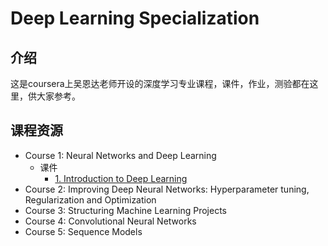 # Deep Learning Specialization

## 介绍
这是coursera上吴恩达老师开设的深度学习专业课程，课件，作业，测验都在这里，供大家参考。

## 课程资源
- Course 1: Neural Networks and Deep Learning
    - 课件
        - [1. Introduction to Deep Learning](https://github.com/z-h-u-j-u-n/Coursera-Deep-Learning-Specialization/blob/master/C1%20Neural%20Networks%20and%20Deep%20Learning/Ch1%20Introduction%20to%20Deep%20Learning/Introduction%20to%20deep%20learning.pdf)
- Course 2: Improving Deep Neural Networks: Hyperparameter tuning, Regularization and Optimization
- Course 3: Structuring Machine Learning Projects
- Course 4: Convolutional Neural Networks
- Course 5: Sequence Models

